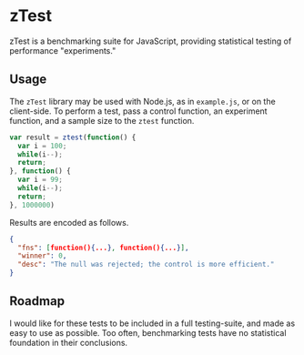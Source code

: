 zTest
=====
zTest is a benchmarking suite for JavaScript, providing statistical testing of performance "experiments."

Usage
-----
The `zTest` library may be used with Node.js, as in `example.js`, or on the client-side. To perform a test, pass a control function, an experiment function, and a sample size to the `ztest` function.

```javascript
var result = ztest(function() {
  var i = 100;
  while(i--);
  return;
}, function() {
  var i = 99;
  while(i--);
  return;
}, 1000000)
```

Results are encoded as follows.

```json
{
  "fns": [function(){...}, function(){...}],
  "winner": 0,
  "desc": "The null was rejected; the control is more efficient."
}
```

Roadmap
-------
I would like for these tests to be included in a full testing-suite, and made as easy to use as possible. Too often, benchmarking tests have no statistical foundation in their conclusions.
